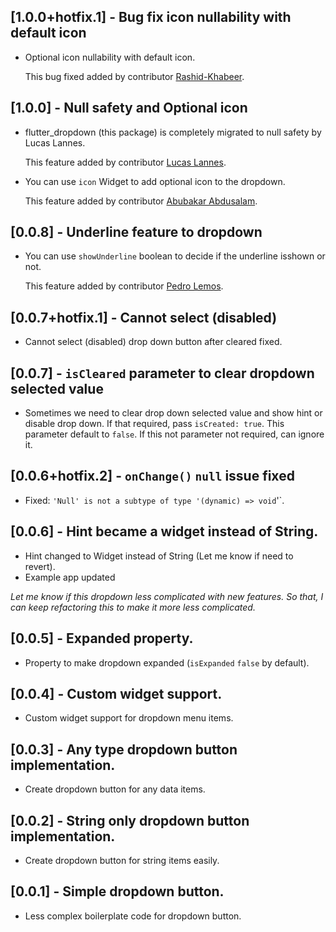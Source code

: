 ## [1.0.0+hotfix.1] - Bug fix icon nullability with default icon

* Optional icon nullability with default icon.

  This bug fixed added by contributor [Rashid-Khabeer](https://github.com/Rashid-Khabeer).

## [1.0.0] - Null safety and Optional icon

* flutter_dropdown (this package) is completely migrated to null safety by Lucas Lannes.

  This feature added by contributor [Lucas Lannes](https://github.com/lucaslannes).

* You can use `icon` Widget to add optional icon to the dropdown.

  This feature added by contributor [Abubakar Abdusalam](https://github.com/bynalab).

## [0.0.8] - Underline feature to dropdown

* You can use `showUnderline` boolean to decide if the underline isshown or not.

  This feature added by contributor [Pedro Lemos](https://github.com/pedrolemoz).

## [0.0.7+hotfix.1] - Cannot select (disabled)

* Cannot select (disabled) drop down button after cleared fixed.

## [0.0.7] - `isCleared` parameter to clear dropdown selected value

* Sometimes we need to clear drop down selected value and show hint or disable drop down.
  If that required, pass `isCreated: true`. This parameter default to `false`. If this not
  parameter not required, can ignore it.

## [0.0.6+hotfix.2] - `onChange()` `null` issue fixed

* Fixed: `'Null' is not a subtype of type '(dynamic) => void`'`.

## [0.0.6] - Hint became a widget instead of String.

* Hint changed to Widget instead of String (Let me know if need to revert).
* Example app updated

<em>Let me know if this dropdown less complicated with new features. So that, I can
keep refactoring this to make it more less complicated.</em>

## [0.0.5] - Expanded property.

* Property to make dropdown expanded (`isExpanded` `false` by default).

## [0.0.4] - Custom widget support.

* Custom widget support for dropdown menu items.

## [0.0.3] - Any type dropdown button implementation.

* Create dropdown button for any data items.

## [0.0.2] - String only dropdown button implementation.

* Create dropdown button for string items easily.

## [0.0.1] - Simple dropdown button.

* Less complex boilerplate code for dropdown button.